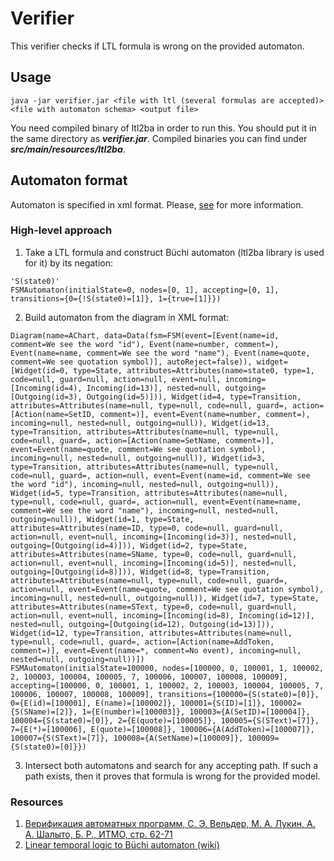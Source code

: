 # Verifier

This verifier checks if LTL formula is wrong on the provided
automaton.

## Usage

```
java -jar verifier.jar <file with ltl (several formulas are accepted)> <file with automaton schema> <output file>
```

You need compiled binary of ltl2ba in order to run this.
You should put it in the same directory as ***verifier.jar***.
Compiled binaries you can find under
***src/main/resources/ltl2ba***.

## Automaton format

Automaton is specified in xml format. Please,
[see](https://docs.google.com/document/d/1nUaRnyy4cL5SgwDCfFBZLZiXETVISTsDWTk6-gUnEsk/edit) for more information.

### High-level approach

1) Take a LTL formula and construct Büchi automaton (ltl2ba library is used for it) by its negation:
```
'S(state0)'
FSMAutomaton(initialState=0, nodes=[0, 1], accepting=[0, 1], transitions={0={!S(state0)=[1]}, 1={true=[1]}})
```

2) Build automaton from the diagram in XML format:
```
Diagram(name=AChart, data=Data(fsm=FSM(event=[Event(name=id, comment=We see the word "id"), Event(name=number, comment=), Event(name=name, comment=We see the word "name"), Event(name=quote, comment=We see quotation symbol)], autoReject=false)), widget=[Widget(id=0, type=State, attributes=Attributes(name=state0, type=1, code=null, guard=null, action=null, event=null, incoming=[Incoming(id=4), Incoming(id=13)], nested=null, outgoing=[Outgoing(id=3), Outgoing(id=5)])), Widget(id=4, type=Transition, attributes=Attributes(name=null, type=null, code=null, guard=, action=[Action(name=SetID, comment=)], event=Event(name=number, comment=), incoming=null, nested=null, outgoing=null)), Widget(id=13, type=Transition, attributes=Attributes(name=null, type=null, code=null, guard=, action=[Action(name=SetName, comment=)], event=Event(name=quote, comment=We see quotation symbol), incoming=null, nested=null, outgoing=null)), Widget(id=3, type=Transition, attributes=Attributes(name=null, type=null, code=null, guard=, action=null, event=Event(name=id, comment=We see the word "id"), incoming=null, nested=null, outgoing=null)), Widget(id=5, type=Transition, attributes=Attributes(name=null, type=null, code=null, guard=, action=null, event=Event(name=name, comment=We see the word "name"), incoming=null, nested=null, outgoing=null)), Widget(id=1, type=State, attributes=Attributes(name=ID, type=0, code=null, guard=null, action=null, event=null, incoming=[Incoming(id=3)], nested=null, outgoing=[Outgoing(id=4)])), Widget(id=2, type=State, attributes=Attributes(name=SName, type=0, code=null, guard=null, action=null, event=null, incoming=[Incoming(id=5)], nested=null, outgoing=[Outgoing(id=8)])), Widget(id=8, type=Transition, attributes=Attributes(name=null, type=null, code=null, guard=, action=null, event=Event(name=quote, comment=We see quotation symbol), incoming=null, nested=null, outgoing=null)), Widget(id=7, type=State, attributes=Attributes(name=SText, type=0, code=null, guard=null, action=null, event=null, incoming=[Incoming(id=8), Incoming(id=12)], nested=null, outgoing=[Outgoing(id=12), Outgoing(id=13)])), Widget(id=12, type=Transition, attributes=Attributes(name=null, type=null, code=null, guard=, action=[Action(name=AddToken, comment=)], event=Event(name=*, comment=No event), incoming=null, nested=null, outgoing=null))])
FSMAutomaton(initialState=100000, nodes=[100000, 0, 100001, 1, 100002, 2, 100003, 100004, 100005, 7, 100006, 100007, 100008, 100009], accepting=[100000, 0, 100001, 1, 100002, 2, 100003, 100004, 100005, 7, 100006, 100007, 100008, 100009], transitions={100000={S(state0)=[0]}, 0={E(id)=[100001], E(name)=[100002]}, 100001={S(ID)=[1]}, 100002={S(SName)=[2]}, 1={E(number)=[100003]}, 100003={A(SetID)=[100004]}, 100004={S(state0)=[0]}, 2={E(quote)=[100005]}, 100005={S(SText)=[7]}, 7={E(*)=[100006], E(quote)=[100008]}, 100006={A(AddToken)=[100007]}, 100007={S(SText)=[7]}, 100008={A(SetName)=[100009]}, 100009={S(state0)=[0]}})
```

3) Intersect both automatons and search for any accepting 
path. If such a path exists, then it proves that formula is
wrong for the provided model. 

### Resources

1) [Верификация автоматных программ, С. Э. Вельдер, М. А. Лукин, А. А. Шалыто, Б. Р., ИТМО, стр. 62-71](https://books.ifmo.ru/book/659/verifikaciya_avtomatnyh_programm.htm)
2) [Linear temporal logic to Büchi automaton (wiki)](https://en.wikipedia.org/wiki/Linear_temporal_logic_to_B%C3%BCchi_automaton)